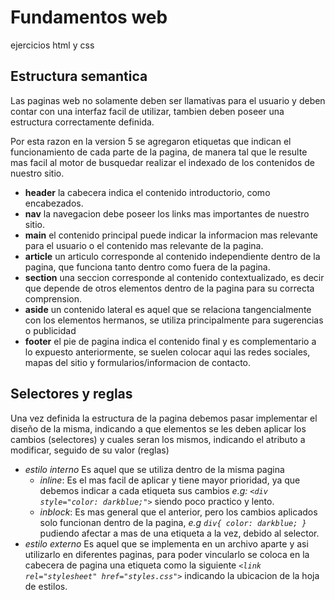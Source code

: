 # Fundamentos web
ejercicios html y css

## Estructura semantica
Las paginas web no solamente deben ser llamativas para el usuario y deben contar con una interfaz facil de utilizar, tambien deben poseer una estructura correctamente definida.

Por esta razon en la version 5 se agregaron etiquetas que indican el funcionamiento de cada parte de la pagina, de manera tal que le resulte mas facil al motor de busquedar realizar el indexado de los contenidos de nuestro sitio.

* **header** la cabecera indica el contenido introductorio, como encabezados.
* **nav** la navegacion debe poseer los links mas importantes de nuestro sitio.
* **main** el contenido principal puede indicar la informacion mas relevante para el usuario o el contenido mas relevante de la pagina.
* **article** un articulo corresponde al contenido independiente dentro de la pagina, que funciona tanto dentro como fuera de la pagina.
* **section** una seccion corresponde al contenido contextualizado, es decir que depende de otros elementos dentro de la pagina para su correcta comprension.
* **aside** un contenido lateral es aquel que se relaciona tangencialmente con los elementos hermanos, se utiliza principalmente para sugerencias o publicidad
* **footer** el pie de pagina indica el contenido final y es complementario a lo expuesto anteriormente, se suelen colocar aqui las redes sociales, mapas del sitio y formularios/informacion de contacto.

## Selectores y reglas
Una vez definida la estructura de la pagina debemos pasar implementar el diseño de la misma, indicando a que elementos se les deben aplicar los cambios (selectores) y cuales seran los mismos, indicando el atributo a modificar, seguido de su valor (reglas)

* *_estilo interno_* Es aquel que se utiliza dentro de la misma pagina
	* *inline*: Es el mas facil de aplicar y tiene mayor prioridad, ya que debemos indicar a cada etiqueta sus cambios _e.g: `<div style="color: darkblue;">`_ siendo poco practico y lento.
	* *inblock*: Es mas general que el anterior, pero los cambios aplicados solo funcionan dentro de la pagina, _e.g `div{ color: darkblue; }`_ pudiendo afectar a mas de una etiqueta a la vez, debido al selector.
* *_estilo externo_* Es aquel que se implementa en un archivo aparte y asi utilizarlo en diferentes paginas, para poder vincularlo se coloca en la cabecera de pagina una etiqueta como la siguiente _`<link rel="stylesheet" href="styles.css">`_ indicando la ubicacion de la hoja de estilos.
